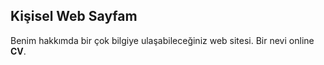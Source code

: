 ## **Kişisel Web Sayfam**
Benim hakkımda bir çok bilgiye ulaşabileceğiniz web sitesi. Bir nevi online **CV**.
